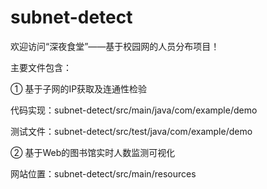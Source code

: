 # subnet-detect
欢迎访问“深夜食堂”——基于校园网的人员分布项目！



主要文件包含：

① 基于子网的IP获取及连通性检验   

代码实现：subnet-detect/src/main/java/com/example/demo

测试文件：subnet-detect/src/test/java/com/example/demo

② 基于Web的图书馆实时人数监测可视化   

网站位置：subnet-detect/src/main/resources

